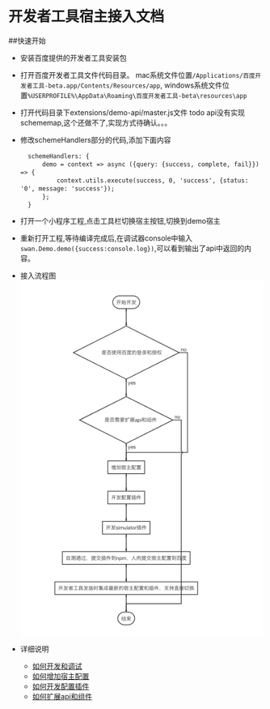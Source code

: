 
# 开发者工具宿主接入文档

##快速开始
- 安装百度提供的开发者工具安装包
- 打开百度开发者工具文件代码目录。
    mac系统文件位置`/Applications/百度开发者工具-beta.app/Contents/Resources/app`,
    windows系统文件位置`%USERPROFILE%\AppData\Roaming\百度开发者工具-beta\resources\app`
- 打开代码目录下extensions/demo-api/master.js文件  todo api没有实现schememap,这个还做不了,实现方式待确认。。。
- 修改schemeHandlers部分的代码,添加下面内容 
    
        schemeHandlers: {
            demo = context => async ({query: {success, complete, fail}}) => {
                context.utils.execute(success, 0, 'success', {status: '0', message: 'success'});
            };
        }
- 打开一个小程序工程,点击工具栏切换宿主按钮,切换到demo宿主
- 重新打开工程,等待编译完成后,在调试器console中输入`swan.Demo.demo({success:console.log})`,可以看到输出了api中返回的内容。




- 接入流程图![流程图](image/flow.png)
- 详细说明 
    - [如何开发和调试](开发和调试.md)
    - [如何增加宿主配置](增加宿主配置.md)
    - [如何开发配置插件](开发配置插件.md)
    - [如何扩展api和组件](扩展api和组件.md)


